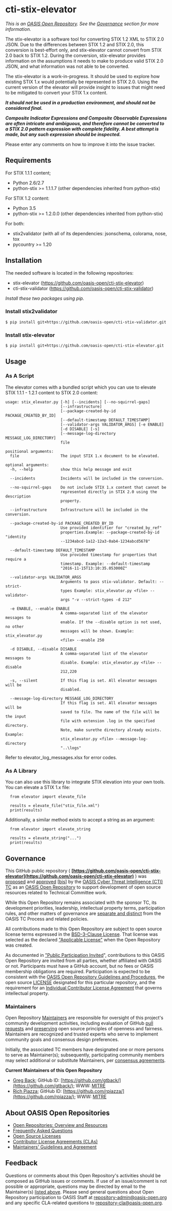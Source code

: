 # cti-stix-elevator

*This is an [OASIS Open Repository](https://www.oasis-open.org/resources/open-repositories/). See the [Governance](#governance) section for more information.*

The stix-elevator is a software tool for converting STIX 1.2 XML to STIX 2.0 JSON. Due to the differences between STIX 1.2 and STIX 2.0, this conversion is best-effort only, and stix-elevator cannot convert from STIX 2.0 back to STIX 1.2. During the conversion, stix-elevator provides information on the assumptions it needs to make to produce valid STIX 2.0 JSON, and what information was not able to be converted.

The stix-elevator is a work-in-progress.  It should be used to explore how existing STIX 1.x would potentially be represented in STIX 2.0.  Using the current version of the elevator will provide insight to issues that might need to be mitigated to convert your STIX 1.x content.

**_It should not be used in a production environment, and should not be considered final._**

**_Composite Indicator Expressions and Composite Observable Expressions are often intricate and ambiguous, and therefore cannot be converted to a STIX 2.0 pattern expression with complete fidelity. 
A best attempt is made, but any such expression should be inspected._**

Please enter any comments on how to improve it into the issue tracker.

## Requirements

For STIX 1.1.1 content;

* Python 2.6/2.7
* python-stix >= 1.1.1.7 (other dependencies inherited from python-stix)
 
For STIX 1.2 content:

* Python 3.5
* python-stix >= 1.2.0.0 (other dependencies inherited from python-stix)

For both:

* stix2validator (with all of its dependencies:  jsonschema, colorama, nose, tox
* pycountry >= 1.20


## Installation

The needed software is located in the following repositories:

* stix-elevator (https://github.com/oasis-open/cti-stix-elevator)
* cti-stix-validator (https://github.com/oasis-open/cti-stix-validator)

_Install these two packages using pip._

### Install stix2validator

```
$ pip install git+https://github.com/oasis-open/cti-stix-validator.git
```

### Install stix-elevator

```
$ pip install git+https://github.com/oasis-open/cti-stix-elevator.git
```

## Usage


### As A Script

The elevator comes with a bundled script which you can use to elevate STIX 1.1.1 - 1.2.1 content to STIX 2.0 content:

```
usage: stix_elevator.py [-h] [--incidents] [--no-squirrel-gaps]
                        [--infrastructure]
                        [--package-created-by-id PACKAGE_CREATED_BY_ID]
                        [--default-timestamp DEFAULT_TIMESTAMP]
                        [--validator-args VALIDATOR_ARGS] [-e ENABLE]
                        [-d DISABLE] [-s]
                        [--message-log-directory MESSAGE_LOG_DIRECTORY]
                        file

positional arguments:
  file                  The input STIX 1.x document to be elevated.

optional arguments:
  -h, --help            show this help message and exit

  --incidents           Incidents will be included in the conversion.

  --no-squirrel-gaps    Do not include STIX 1.x content that cannot be
                        represented directly in STIX 2.0 using the description
                        property.

  --infrastructure      Infrastructure will be included in the conversion.

  --package-created-by-id PACKAGE_CREATED_BY_ID
                        Use provided identifier for "created_by_ref"
                        properties.Example: --package-created-by-id "identity
                        --1234abcd-1a12-12a3-0ab4-1234abcd5678"

  --default-timestamp DEFAULT_TIMESTAMP
                        Use provided timestamp for properties that require a
                        timestamp. Example: --default-timestamp
                        "2016-11-15T13:10:35.053000Z"

  --validator-args VALIDATOR_ARGS
                        Arguments to pass stix-validator. Default: --strict-
                        types Example: stix_elevator.py <file> --validator-
                        args "-v --strict-types -d 212"

  -e ENABLE, --enable ENABLE
                        A comma-separated list of the elevator messages to
                        enable. If the --disable option is not used, no other
                        messages will be shown. Example: stix_elevator.py
                        <file> --enable 250

  -d DISABLE, --disable DISABLE
                        A comma-separated list of the elevator messages to
                        disable. Example: stix_elevator.py <file> --disable
                        212,220

  -s, --silent          If this flag is set. All elevator messages will be
                        disabled.

  --message-log-directory MESSAGE_LOG_DIRECTORY
                        If this flag is set. All elevator messages will be
                        saved to file. The name of the file will be the input
                        file with extension .log in the specified directory.
                        Note, make surethe directory already exists. Example:
                        stix_elevator.py <file> --message-log-directory
                        "..\logs"
```

Refer to elevator_log_messages.xlsx for error codes.

### As A Library

You can also use this library to integrate STIX elevation into your own tools. You can elevate a STIX 1.x file:

```
  from elevator import elevate_file

  results = elevate_file("stix_file.xml")
  print(results)
```
Additionally, a similar method exists to accept a string as an argument:

```
  from elevator import elevate_string

  results = elevate_string("...")
  print(results)
```

## Governance

This GitHub public repository ( **[https://github.com/oasis-open/cti-stix-elevator](https://github.com/oasis-open/cti-stix-elevator)** ) was [proposed](https://lists.oasis-open.org/archives/cti/201610/msg00106.html) and [approved](https://lists.oasis-open.org/archives/cti/201610/msg00126.html) [[bis](https://issues.oasis-open.org/browse/TCADMIN-2477)] by the [OASIS Cyber Threat Intelligence (CTI) TC](https://www.oasis-open.org/committees/cti/) as an [OASIS Open Repository](https://www.oasis-open.org/resources/open-repositories/) to support development of open source resources related to Technical Committee work.

While this Open Repository remains associated with the sponsor TC, its development priorities, leadership, intellectual property terms, participation rules, and other matters of governance are [separate and distinct](https://github.com/oasis-open/cti-stix-elevator/blob/master/CONTRIBUTING.md#governance-distinct-from-oasis-tc-process) from the OASIS TC Process and related policies.

All contributions made to this Open Repository are subject to open source license terms expressed in the [BSD-3-Clause License](https://www.oasis-open.org/sites/www.oasis-open.org/files/BSD-3-Clause.txt). That license was selected as the declared ["Applicable License"](https://www.oasis-open.org/resources/open-repositories/licenses) when the Open Repository was created.

As documented in ["Public Participation Invited](https://github.com/oasis-open/cti-stix-elevator/blob/master/CONTRIBUTING.md#public-participation-invited)", contributions to this OASIS Open Repository are invited from all parties, whether affiliated with OASIS or not. Participants must have a GitHub account, but no fees or OASIS membership obligations are required. Participation is expected to be consistent with the [OASIS Open Repository Guidelines and Procedures](https://www.oasis-open.org/policies-guidelines/open-repositories), the open source [LICENSE](https://github.com/oasis-open/cti-stix-elevator/blob/master/LICENSE) designated for this particular repository, and the requirement for an [Individual Contributor License Agreement](https://www.oasis-open.org/resources/open-repositories/cla/individual-cla) that governs intellectual property.

### <a id="maintainers">Maintainers</a>

Open Repository [Maintainers](https://www.oasis-open.org/resources/open-repositories/maintainers-guide) are responsible for oversight of this project's community development activities, including evaluation of GitHub [pull requests](https://github.com/oasis-open/cti-stix-elevator/blob/master/CONTRIBUTING.md#fork-and-pull-collaboration-model) and [preserving](https://www.oasis-open.org/policies-guidelines/open-repositories#repositoryManagement) open source principles of openness and fairness. Maintainers are recognized and trusted experts who serve to implement community goals and consensus design preferences.

Initially, the associated TC members have designated one or more persons to serve as Maintainer(s); subsequently, participating community members may select additional or substitute Maintainers, per [consensus agreements](https://www.oasis-open.org/resources/open-repositories/maintainers-guide#additionalMaintainers).

**<a id="currentMaintainers">Current Maintainers of this Open Repository</a>**

*   [Greg Back](mailto:gback@mitre.org); GitHub ID: [https://github.com/gtback/](https://github.com/gtback/); WWW: [MITRE](https://www.mitre.org/)
*   [Rich Piazza](mailto:rpiazza@mitre.org); GitHub ID: [https://github.com/rpiazza/](https://github.com/rpiazza/); WWW: [MITRE](https://www.mitre.org/)

## <a id="aboutOpenRepos">About OASIS Open Repositories</a>

*   [Open Repositories: Overview and Resources](https://www.oasis-open.org/resources/open-repositories/)
*   [Frequently Asked Questions](https://www.oasis-open.org/resources/open-repositories/faq)
*   [Open Source Licenses](https://www.oasis-open.org/resources/open-repositories/licenses)
*   [Contributor License Agreements (CLAs)](https://www.oasis-open.org/resources/open-repositories/cla)
*   [Maintainers' Guidelines and Agreement](https://www.oasis-open.org/resources/open-repositories/maintainers-guide)

## <a id="feedback">Feedback</a>

Questions or comments about this Open Repository's activities should be composed as GitHub issues or comments. If use of an issue/comment is not possible or appropriate, questions may be directed by email to the Maintainer(s) [listed above](#currentMaintainers). Please send general questions about Open Repository participation to OASIS Staff at [repository-admin@oasis-open.org](mailto:repository-admin@oasis-open.org) and any specific CLA-related questions to [repository-cla@oasis-open.org](mailto:repository-cla@oasis-open.org).
